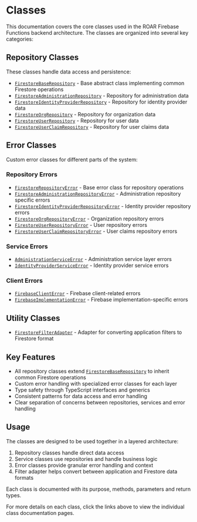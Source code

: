 # Classes
This documentation covers the core classes used in the ROAR Firebase Functions backend architecture. The classes are organized into several key categories:

## Repository Classes

These classes handle data access and persistence:

- [`FirestoreBaseRepository`](FirestoreBaseRepository.md) - Base abstract class implementing common Firestore operations
- [`FirestoreAdministrationRepository`](FirestoreAdministrationRepository.md) - Repository for administration data
- [`FirestoreIdentityProviderRepository`](FirestoreIdentityProviderRepository.md) - Repository for identity provider data
- [`FirestoreOrgRepository`](FirestoreOrgRepository.md) - Repository for organization data
- [`FirestoreUserRepository`](FirestoreUserRepository.md) - Repository for user data
- [`FirestoreUserClaimRepository`](FirestoreUserClaimRepository.md) - Repository for user claims data

## Error Classes

Custom error classes for different parts of the system:

### Repository Errors
- [`FirestoreRepositoryError`](FirestoreRepositoryError.md) - Base error class for repository operations
- [`FirestoreAdministrationRepositoryError`](FirestoreAdministrationRepositoryError.md) - Administration repository specific errors
- [`FirestoreIdentityProviderRepositoryError`](FirestoreIdentityProviderRepositoryError.md) - Identity provider repository errors
- [`FirestoreOrgRepositoryError`](FirestoreOrgRepositoryError.md) - Organization repository errors
- [`FirestoreUserRepositoryError`](FirestoreUserRepositoryError.md) - User repository errors
- [`FirestoreUserClaimRepositoryError`](FirestoreUserClaimRepositoryError.md) - User claims repository errors

### Service Errors
- [`AdministrationServiceError`](AdministrationServiceError.md) - Administration service layer errors
- [`IdentityProviderServiceError`](IdentityProviderServiceError.md) - Identity provider service errors

### Client Errors
- [`FirebaseClientError`](FirebaseClientError.md) - Firebase client-related errors
- [`FirebaseImplementationError`](FirebaseImplementationError.md) - Firebase implementation-specific errors

## Utility Classes

- [`FirestoreFilterAdapter`](FirestoreFilterAdapter.md) - Adapter for converting application filters to Firestore format

## Key Features

- All repository classes extend [`FirestoreBaseRepository`](FirestoreBaseRepository.md) to inherit common Firestore operations
- Custom error handling with specialized error classes for each layer
- Type safety through TypeScript interfaces and generics
- Consistent patterns for data access and error handling
- Clear separation of concerns between repositories, services and error handling

## Usage

The classes are designed to be used together in a layered architecture:

1. Repository classes handle direct data access
2. Service classes use repositories and handle business logic
3. Error classes provide granular error handling and context
4. Filter adapter helps convert between application and Firestore data formats

Each class is documented with its purpose, methods, parameters and return types.

For more details on each class, click the links above to view the individual class documentation pages.
